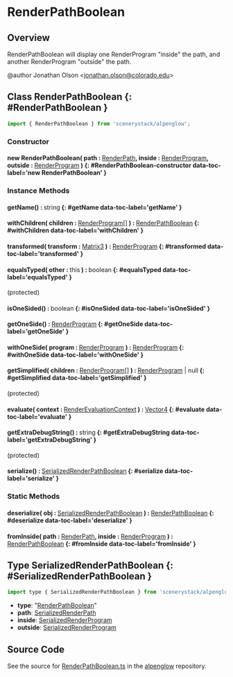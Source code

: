 # RenderPathBoolean

## Overview

RenderPathBoolean will display one RenderProgram "inside" the path, and another RenderProgram "outside" the path.

@author Jonathan Olson &lt;jonathan.olson@colorado.edu&gt;

## Class RenderPathBoolean {: #RenderPathBoolean }


```js
import { RenderPathBoolean } from 'scenerystack/alpenglow';
```
### Constructor

#### new RenderPathBoolean( path : <span style="font-weight: 400;">[RenderPath](../alpenglow/RenderPath.md)</span>, inside : <span style="font-weight: 400;">[RenderProgram](../alpenglow/RenderProgram.md)</span>, outside : <span style="font-weight: 400;">[RenderProgram](../alpenglow/RenderProgram.md)</span> ) {: #RenderPathBoolean-constructor data-toc-label='new RenderPathBoolean' }

### Instance Methods

#### getName() : <span style="font-weight: 400;"><span style="color: hsla(calc(var(--md-hue) + 180deg),80%,40%,1);">string</span></span> {: #getName data-toc-label='getName' }

#### withChildren( children : <span style="font-weight: 400;">[RenderProgram](../alpenglow/RenderProgram.md)[]</span> ) : <span style="font-weight: 400;">[RenderPathBoolean](../alpenglow/RenderPathBoolean.md)</span> {: #withChildren data-toc-label='withChildren' }

#### transformed( transform : <span style="font-weight: 400;">[Matrix3](../dot/Matrix3.md)</span> ) : <span style="font-weight: 400;">[RenderProgram](../alpenglow/RenderProgram.md)</span> {: #transformed data-toc-label='transformed' }

#### equalsTyped( other : <span style="font-weight: 400;"><span style="color: hsla(calc(var(--md-hue) + 180deg),80%,40%,1);">this</span></span> ) : <span style="font-weight: 400;"><span style="color: hsla(calc(var(--md-hue) + 180deg),80%,40%,1);">boolean</span></span> {: #equalsTyped data-toc-label='equalsTyped' }

(protected)

#### isOneSided() : <span style="font-weight: 400;"><span style="color: hsla(calc(var(--md-hue) + 180deg),80%,40%,1);">boolean</span></span> {: #isOneSided data-toc-label='isOneSided' }

#### getOneSide() : <span style="font-weight: 400;">[RenderProgram](../alpenglow/RenderProgram.md)</span> {: #getOneSide data-toc-label='getOneSide' }

#### withOneSide( program : <span style="font-weight: 400;">[RenderProgram](../alpenglow/RenderProgram.md)</span> ) : <span style="font-weight: 400;">[RenderProgram](../alpenglow/RenderProgram.md)</span> {: #withOneSide data-toc-label='withOneSide' }

#### getSimplified( children : <span style="font-weight: 400;">[RenderProgram](../alpenglow/RenderProgram.md)[]</span> ) : <span style="font-weight: 400;">[RenderProgram](../alpenglow/RenderProgram.md) | <span style="color: hsla(calc(var(--md-hue) + 180deg),80%,40%,1);">null</span></span> {: #getSimplified data-toc-label='getSimplified' }

(protected)

#### evaluate( context : <span style="font-weight: 400;">[RenderEvaluationContext](../alpenglow/RenderEvaluationContext.md)</span> ) : <span style="font-weight: 400;">[Vector4](../dot/Vector4.md)</span> {: #evaluate data-toc-label='evaluate' }

#### getExtraDebugString() : <span style="font-weight: 400;"><span style="color: hsla(calc(var(--md-hue) + 180deg),80%,40%,1);">string</span></span> {: #getExtraDebugString data-toc-label='getExtraDebugString' }

(protected)

#### serialize() : <span style="font-weight: 400;">[SerializedRenderPathBoolean](../alpenglow/RenderPathBoolean.md#SerializedRenderPathBoolean)</span> {: #serialize data-toc-label='serialize' }

### Static Methods

#### deserialize( obj : <span style="font-weight: 400;">[SerializedRenderPathBoolean](../alpenglow/RenderPathBoolean.md#SerializedRenderPathBoolean)</span> ) : <span style="font-weight: 400;">[RenderPathBoolean](../alpenglow/RenderPathBoolean.md)</span> {: #deserialize data-toc-label='deserialize' }

#### fromInside( path : <span style="font-weight: 400;">[RenderPath](../alpenglow/RenderPath.md)</span>, inside : <span style="font-weight: 400;">[RenderProgram](../alpenglow/RenderProgram.md)</span> ) : <span style="font-weight: 400;">[RenderPathBoolean](../alpenglow/RenderPathBoolean.md)</span> {: #fromInside data-toc-label='fromInside' }



## Type SerializedRenderPathBoolean {: #SerializedRenderPathBoolean }


```js
import type { SerializedRenderPathBoolean } from 'scenerystack/alpenglow';
```


- **type**: "[RenderPathBoolean](../alpenglow/RenderPathBoolean.md)"
- **path**: [SerializedRenderPath](../alpenglow/RenderPath.md#SerializedRenderPath)
- **inside**: [SerializedRenderProgram](../alpenglow/RenderProgram.md#SerializedRenderProgram)
- **outside**: [SerializedRenderProgram](../alpenglow/RenderProgram.md#SerializedRenderProgram)




## Source Code

See the source for [RenderPathBoolean.ts](https://github.com/phetsims/alpenglow/blob/main/js/render-program/RenderPathBoolean.ts) in the [alpenglow](https://github.com/phetsims/alpenglow) repository.

